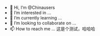 - 👋 Hi, I’m @Chinausers
- 👀 I’m interested in ...
- 🌱 I’m currently learning ...
- 💞️ I’m looking to collaborate on ...
- 📫 How to reach me ...
这是个测试，哈哈哈
<!---
Chinausers/Chinausers is a ✨ special ✨ repository because its `README.md` (this file) appears on your GitHub profile.
You can click the Preview link to take a look at your changes.
--->
